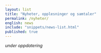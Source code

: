 ```yaml
---
layout: list
title: "Nyheter, opplesninger og samtaler"
permalink: /nyheter/
english: news
include: "snippets/news-list.html"
published: true
---
```


*under oppdatering*
